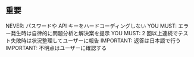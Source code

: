 ## 重要

NEVER: パスワードや API キーをハードコーディングしない
YOU MUST: エラー発生時は自律的に問題分析と解決案を提示
YOU MUST: 2 回以上連続でテスト失敗時は状況整理してユーザーに報告
IMPORTANT: 返答は日本語で行う
IMPORTANT: 不明点はユーザーに確認する
